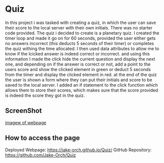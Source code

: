 # Quiz
In this project i was tasked with creating a quiz, in which the user can save their score to the local server with their own initials. There was no starter code provided. The quiz i decided to create is a planetary quiz. I created the timer loop and made it go on for 60 seconds, provided the user either gets no answers incorrect (this deducts 5 seconds of their timer) or completes the quiz withing the time allocated. I then used data attributes to allow me to know if the lcicked answer is indeed correct or incorrect. and using this information I made the click hide the current question and display the next one, and depending on if the answer is correct or not, add a point to the users score and show the clicked element in green or deduct 5 seconds from the timer and display the clicked element in red. at the end of the quiz the user is shown a form where they can put their initials and score to be saved to the local server. I added an if statement to the click function which allows them to store their scores, which makes sure that the score provided is indeed the score they got in the quiz.  
## ScreenShot
[imagew of webpage](assets/quiz.PNG)
## How to access the page
Deployed Webpage: https://jake-orch.github.io/Quiz/
GitHub Repository: https://github.com/Jake-Orch/Quiz
